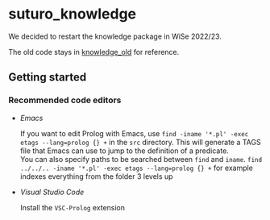 # suturo_knowledge

We decided to restart the knowledge package in WiSe 2022/23.

The old code stays in [knowledge_old](knowledge_old) for reference.

## Getting started

### Recommended code editors

- *Emacs*

   If you want to edit Prolog with Emacs, use `find -iname '*.pl' -exec etags --lang=prolog {} +` in the `src` directory.
   This will generate a TAGS file that Emacs can use to jump to the definition of a predicate.  
   You can also specify paths to be searched between `find` and `iname`. `find ../../.. -iname '*.pl' -exec etags --lang=prolog {} +` for example indexes everything from the folder 3 levels up

- *Visual Studio Code*

  Install the `VSC-Prolog` extension

